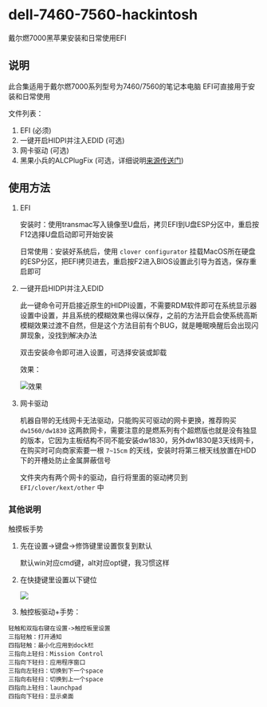 # dell-7460-7560-hackintosh

戴尔燃7000黑苹果安装和日常使用EFI

## 说明

此合集适用于戴尔燃7000系列型号为7460/7560的笔记本电脑
EFI可直接用于安装和日常使用

文件列表：
1. EFI (必须)
2. 一键开启HIDPI并注入EDID (可选)
3. 网卡驱动 (可选)
4. 黑果小兵的ALCPlugFix (可选，详细说明[来源传送门](https://github.com/daliansky/ALCPlugFix/blob/master/README.md))

## 使用方法

1. EFI

    安装时：使用transmac写入镜像至U盘后，拷贝EFI到U盘ESP分区中，重启按F12选择U盘启动即可开始安装

    日常使用：安装好系统后，使用 `clover configurator` 挂载MacOS所在硬盘的ESP分区，把EFI拷贝进去，重启按F2进入BIOS设置此引导为首选，保存重启即可

2. 一键开启HIDPI并注入EDID

    此一键命令可开启接近原生的HIDPI设置，不需要RDM软件即可在系统显示器设置中设置，并且系统的模糊效果也得以保存，之前的方法开启会使系统高斯模糊效果过渡不自然，但是这个方法目前有个BUG，就是睡眠唤醒后会出现闪屏现象，没找到解决办法

    双击安装命令即可进入设置，可选择安装或卸载

    效果：

    ![效果](https://ws2.sinaimg.cn/large/006tNc79gy1fkrr6s0er6j30hs0dbjrk.jpg)

3. 网卡驱动

    机器自带的无线网卡无法驱动，只能购买可驱动的网卡更换，推荐购买 `dw1560/dw1830` 这两款网卡，需要注意的是燃系列有个超燃版也就是没有独显的版本，它因为主板结构不同不能安装dw1830，另外dw1830是3天线网卡，在购买时可向商家索要一根 `7~15cm` 的天线，安装时将第三根天线放置在HDD下的开槽处防止金属屏蔽信号

    文件夹内有两个网卡的驱动，自行将里面的驱动拷贝到 `EFI/clover/kext/other` 中

### 其他说明

触摸板手势

1. 先在设置->键盘->修饰键里设置恢复到默认

    默认win对应cmd键，alt对应opt键，我习惯这样

2. 在快捷键里设置以下键位

    ![](https://ws4.sinaimg.cn/large/006tNc79gy1fkrrelwuxbj30sg0c0dge.jpg)

3. 触控板驱动+手势：

```
轻触和双指右键在设置->触控板里设置
三指轻触：打开通知
四指轻触：最小化应用到dock栏
三指向上轻扫：Mission Control
三指向下轻扫：应用程序窗口
三指向左轻扫：切换到下一个space
三指向右轻扫：切换到上一个space
四指向上轻扫：launchpad
四指向下轻扫：显示桌面
```

